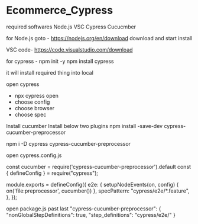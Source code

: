 # Ecommerce_Cypress

required softwares
Node.js
VSC
Cypress
Cucucmber

for Node.js goto - https://nodejs.org/en/download
download and start install

VSC code- https://code.visualstudio.com/download

for cypress - 
npm init -y
npm install cypress

it will install required thing into local

open cypress 

- npx cypress open 
- choose config
- choose browser
- choose spec


Install cucumber
Install below two plugins
npm install -save-dev cypress-cucumber-preprocessor

npm i -D cypress cypress-cucumber-preprocessor

open cypress.config.js

const cucumber = require('cypress-cucumber-preprocessor').default
const { defineConfig } = require("cypress");

module.exports = defineConfig({
  e2e: {
    setupNodeEvents(on, config) {
      on('file:preprocessor', cucumber())
    },
    specPattern: "cypress/e2e/*.feature",
  },
});

open package.js
past last 
"cypress-cucumber-preprocessor": {
    "nonGlobalStepDefinitions": true,
    "step_definitions": "cypress/e2e/"
  }
